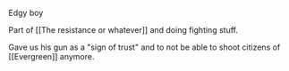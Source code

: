 Edgy boy

Part of [[The resistance or whatever]] and doing fighting stuff.

Gave us his gun as a "sign of trust" and to not be able to shoot citizens of [[Evergreen]] anymore.
